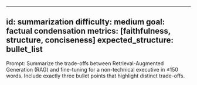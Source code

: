 ---
id: summarization
difficulty: medium
goal: factual condensation
metrics: [faithfulness, structure, conciseness]
expected_structure: bullet_list
-----------------------------------------------

Prompt:
Summarize the trade-offs between Retrieval-Augmented Generation (RAG) and fine-tuning for a non-technical executive in ≤150 words. Include exactly three bullet points that highlight distinct trade-offs.

